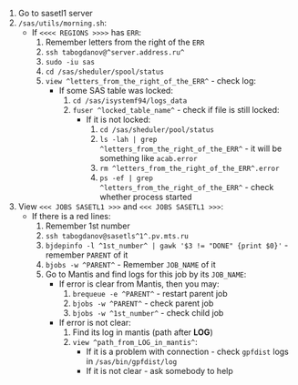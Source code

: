 1. Go to sasetl1 server
2. `/sas/utils/morning.sh`:
    - If `<<<< REGIONS >>>>` has `ERR`:
        1. Remember letters from the right of the `ERR`
        2. `ssh tabogdanov@^server.address.ru^`
        3. `sudo -iu sas`
        4. `cd /sas/sheduler/spool/status`
        5. `view ^letters_from_the_right_of_the_ERR^` - check log:
            - If some SAS table was locked:
                1. `cd /sas/isystemf94/logs_data`
                2. `fuser ^locked_table_name^` - check if file is still locked:
                    - If it is not locked:
                        1. `cd /sas/sheduler/pool/status`
                        2. `ls -lah | grep ^letters_from_the_right_of_the_ERR^` - it will be something like `acab.error`
                        3. `rm ^letters_from_the_right_of_the_ERR^.error`
                        4. `ps -ef | grep ^letters_from_the_right_of_the_ERR^` - check whether process started
3. View `<<< JOBS SASETL1 >>>`  and `<<< JOBS SASETL1 >>>`:
    - If there is a red lines:
        1. Remember 1st number
        2. `ssh tabogdanov@sasetls^1^.pv.mts.ru`
        3. `bjdepinfo -l ^1st_number^ | gawk '$3 != "DONE" {print $0}'` - remember `PARENT` of it
        4. `bjobs -w ^PARENT^` - Remember `JOB_NAME` of it
        5. Go to Mantis and find logs for this job by its `JOB_NAME`:
            - If error is clear from Mantis, then you may:
                1. `brequeue -e ^PARENT^` - restart parent job
                2. `bjobs -w ^PARENT^` - check parent job
                3. `bjobs -w ^1st_number^` - check child job
            - If error is not clear:
                1. Find its log in mantis (path after **LOG**)
                2. `view ^path_from_LOG_in_mantis^`:
                    - If it is a problem with connection - check `gpfdist` logs in `/sas/bin/gpfdist/log`
                    - If it is not clear - ask somebody to help